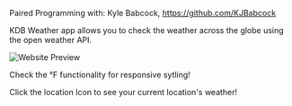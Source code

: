 Paired Programming with: Kyle Babcock, https://github.com/KJBabcock

KDB Weather app allows you to check the weather across the globe using the open weather API.

<img src="https://i.imgur.com/ASdzcQu.png" alt="Website Preview" title="K&D Weather App Preview">

Check the °F functionality for responsive sytling! 

Click the location Icon to see your current location's weather!